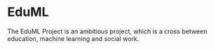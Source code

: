 # EduML
The EduML Project is an ambitious project, which is a cross between education, machine learning and social work.

